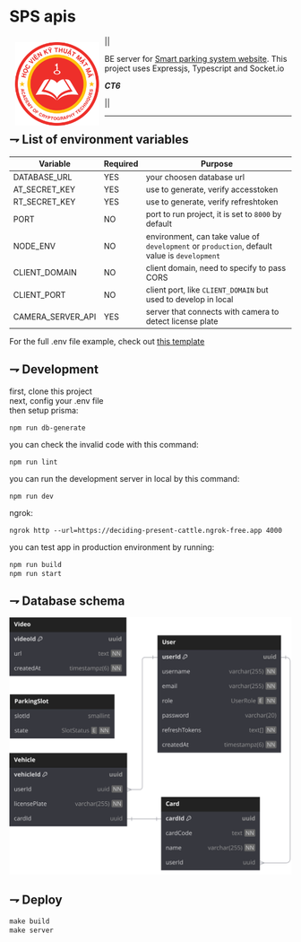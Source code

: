 # SPS apis

<img src="./src/assets/logokma.png" align="left"
width="150" hspace="10" vspace="10">

||

BE server for [Smart parking system website](./templates/.env.template). This project uses Expressjs, Typescript and Socket.io

**_CT6_**

||

---

## ⇁ List of environment variables

| Variable          | Required | Purpose                                                                                      |
| ----------------- | -------- | -------------------------------------------------------------------------------------------- |
| DATABASE_URL      | YES      | your choosen database url                                                                    |
| AT_SECRET_KEY     | YES      | use to generate, verify accesstoken                                                          |
| RT_SECRET_KEY     | YES      | use to generate, verify refreshtoken                                                         |
| PORT              | NO       | port to run project, it is set to `8000` by default                                          |
| NODE_ENV          | NO       | environment, can take value of `development` or `production`, default value is `development` |
| CLIENT_DOMAIN     | NO       | client domain, need to specify to pass CORS                                                  |
| CLIENT_PORT       | NO       | client port, like `CLIENT_DOMAIN` but used to develop in local                               |
| CAMERA_SERVER_API | YES      | server that connects with camera to detect license plate                                     |

For the full .env file example, check
out [this template](./templates/.env.template) <br>

## ⇁ Development

first, clone this project<br>
next, config your .env file<br>
then setup prisma:

```shell
npm run db-generate
```

you can check the invalid code with this command:

```shell
npm run lint
```

you can run the development server in local by this command:

```shell
npm run dev
```

ngrok:

```shell
ngrok http --url=https://deciding-present-cattle.ngrok-free.app 4000
```

you can test app in production environment by running:

```shell
npm run build
npm run start
```

## ⇁ Database schema

<img src="./src/assets/schema.svg">

## ⇁ Deploy

```shell
make build
make server
```
